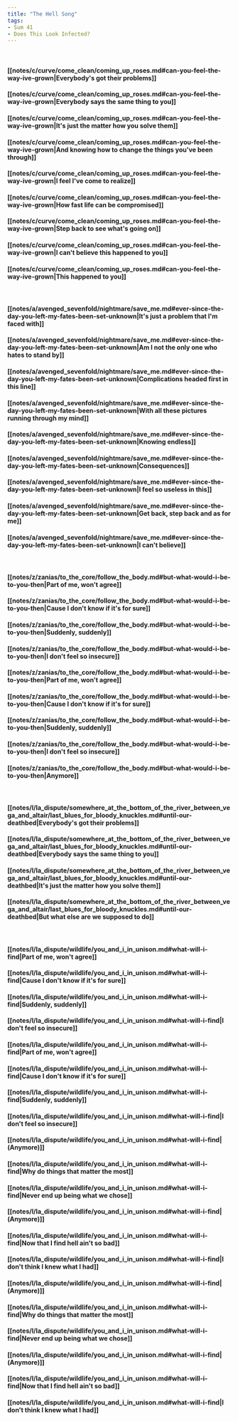 ```yaml
---
title: "The Hell Song"
tags:
- Sum 41
- Does This Look Infected?
---
```

&nbsp;
#### [[notes/c/curve/come_clean/coming_up_roses.md#can-you-feel-the-way-ive-grown|Everybody's got their problems]]
#### [[notes/c/curve/come_clean/coming_up_roses.md#can-you-feel-the-way-ive-grown|Everybody says the same thing to you]]
#### [[notes/c/curve/come_clean/coming_up_roses.md#can-you-feel-the-way-ive-grown|It's just the matter how you solve them]]
#### [[notes/c/curve/come_clean/coming_up_roses.md#can-you-feel-the-way-ive-grown|And knowing how to change the things you've been through]]
#### [[notes/c/curve/come_clean/coming_up_roses.md#can-you-feel-the-way-ive-grown|I feel I've come to realize]]
#### [[notes/c/curve/come_clean/coming_up_roses.md#can-you-feel-the-way-ive-grown|How fast life can be compromised]]
#### [[notes/c/curve/come_clean/coming_up_roses.md#can-you-feel-the-way-ive-grown|Step back to see what's going on]]
#### [[notes/c/curve/come_clean/coming_up_roses.md#can-you-feel-the-way-ive-grown|I can't believe this happened to you]]
#### [[notes/c/curve/come_clean/coming_up_roses.md#can-you-feel-the-way-ive-grown|This happened to you]]
&nbsp;
#### [[notes/a/avenged_sevenfold/nightmare/save_me.md#ever-since-the-day-you-left-my-fates-been-set-unknown|It's just a problem that I'm faced with]]
#### [[notes/a/avenged_sevenfold/nightmare/save_me.md#ever-since-the-day-you-left-my-fates-been-set-unknown|Am I not the only one who hates to stand by]]
#### [[notes/a/avenged_sevenfold/nightmare/save_me.md#ever-since-the-day-you-left-my-fates-been-set-unknown|Complications headed first in this line]]
#### [[notes/a/avenged_sevenfold/nightmare/save_me.md#ever-since-the-day-you-left-my-fates-been-set-unknown|With all these pictures running through my mind]]
#### [[notes/a/avenged_sevenfold/nightmare/save_me.md#ever-since-the-day-you-left-my-fates-been-set-unknown|Knowing endless]]
#### [[notes/a/avenged_sevenfold/nightmare/save_me.md#ever-since-the-day-you-left-my-fates-been-set-unknown|Consequences]]
#### [[notes/a/avenged_sevenfold/nightmare/save_me.md#ever-since-the-day-you-left-my-fates-been-set-unknown|I feel so useless in this]]
#### [[notes/a/avenged_sevenfold/nightmare/save_me.md#ever-since-the-day-you-left-my-fates-been-set-unknown|Get back, step back and as for me]]
#### [[notes/a/avenged_sevenfold/nightmare/save_me.md#ever-since-the-day-you-left-my-fates-been-set-unknown|I can't believe]]
&nbsp;
#### [[notes/z/zanias/to_the_core/follow_the_body.md#but-what-would-i-be-to-you-then|Part of me, won't agree]]
#### [[notes/z/zanias/to_the_core/follow_the_body.md#but-what-would-i-be-to-you-then|Cause I don't know if it's for sure]]
#### [[notes/z/zanias/to_the_core/follow_the_body.md#but-what-would-i-be-to-you-then|Suddenly, suddenly]]
#### [[notes/z/zanias/to_the_core/follow_the_body.md#but-what-would-i-be-to-you-then|I don't feel so insecure]]
#### [[notes/z/zanias/to_the_core/follow_the_body.md#but-what-would-i-be-to-you-then|Part of me, won't agree]]
#### [[notes/z/zanias/to_the_core/follow_the_body.md#but-what-would-i-be-to-you-then|Cause I don't know if it's for sure]]
#### [[notes/z/zanias/to_the_core/follow_the_body.md#but-what-would-i-be-to-you-then|Suddenly, suddenly]]
#### [[notes/z/zanias/to_the_core/follow_the_body.md#but-what-would-i-be-to-you-then|I don't feel so insecure]]
#### [[notes/z/zanias/to_the_core/follow_the_body.md#but-what-would-i-be-to-you-then|Anymore]]
&nbsp;
#### [[notes/l/la_dispute/somewhere_at_the_bottom_of_the_river_between_vega_and_altair/last_blues_for_bloody_knuckles.md#until-our-deathbed|Everybody's got their problems]]
#### [[notes/l/la_dispute/somewhere_at_the_bottom_of_the_river_between_vega_and_altair/last_blues_for_bloody_knuckles.md#until-our-deathbed|Everybody says the same thing to you]]
#### [[notes/l/la_dispute/somewhere_at_the_bottom_of_the_river_between_vega_and_altair/last_blues_for_bloody_knuckles.md#until-our-deathbed|It's just the matter how you solve them]]
#### [[notes/l/la_dispute/somewhere_at_the_bottom_of_the_river_between_vega_and_altair/last_blues_for_bloody_knuckles.md#until-our-deathbed|But what else are we supposed to do]]
&nbsp;
#### [[notes/l/la_dispute/wildlife/you_and_i_in_unison.md#what-will-i-find|Part of me, won't agree]]
#### [[notes/l/la_dispute/wildlife/you_and_i_in_unison.md#what-will-i-find|Cause I don't know if it's for sure]]
#### [[notes/l/la_dispute/wildlife/you_and_i_in_unison.md#what-will-i-find|Suddenly, suddenly]]
#### [[notes/l/la_dispute/wildlife/you_and_i_in_unison.md#what-will-i-find|I don't feel so insecure]]
#### [[notes/l/la_dispute/wildlife/you_and_i_in_unison.md#what-will-i-find|Part of me, won't agree]]
#### [[notes/l/la_dispute/wildlife/you_and_i_in_unison.md#what-will-i-find|Cause I don't know if it's for sure]]
#### [[notes/l/la_dispute/wildlife/you_and_i_in_unison.md#what-will-i-find|Suddenly, suddenly]]
#### [[notes/l/la_dispute/wildlife/you_and_i_in_unison.md#what-will-i-find|I don't feel so insecure]]
#### [[notes/l/la_dispute/wildlife/you_and_i_in_unison.md#what-will-i-find|(Anymore)]]
#### [[notes/l/la_dispute/wildlife/you_and_i_in_unison.md#what-will-i-find|Why do things that matter the most]]
#### [[notes/l/la_dispute/wildlife/you_and_i_in_unison.md#what-will-i-find|Never end up being what we chose]]
#### [[notes/l/la_dispute/wildlife/you_and_i_in_unison.md#what-will-i-find|(Anymore)]]
#### [[notes/l/la_dispute/wildlife/you_and_i_in_unison.md#what-will-i-find|Now that I find hell ain't so bad]]
#### [[notes/l/la_dispute/wildlife/you_and_i_in_unison.md#what-will-i-find|I don't think I knew what I had]]
#### [[notes/l/la_dispute/wildlife/you_and_i_in_unison.md#what-will-i-find|(Anymore)]]
#### [[notes/l/la_dispute/wildlife/you_and_i_in_unison.md#what-will-i-find|Why do things that matter the most]]
#### [[notes/l/la_dispute/wildlife/you_and_i_in_unison.md#what-will-i-find|Never end up being what we chose]]
#### [[notes/l/la_dispute/wildlife/you_and_i_in_unison.md#what-will-i-find|(Anymore)]]
#### [[notes/l/la_dispute/wildlife/you_and_i_in_unison.md#what-will-i-find|Now that I find hell ain't so bad]]
#### [[notes/l/la_dispute/wildlife/you_and_i_in_unison.md#what-will-i-find|I don't think I knew what I had]]

